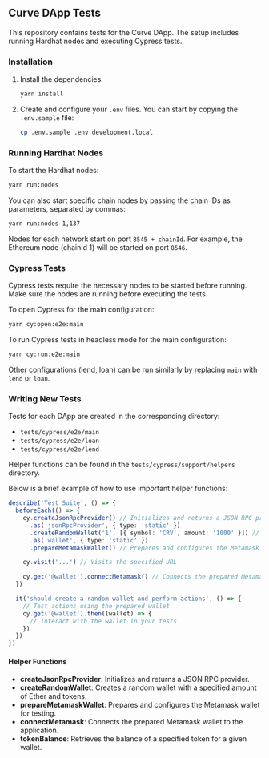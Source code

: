 ## Curve DApp Tests

This repository contains tests for the Curve DApp. The setup includes running Hardhat nodes and executing Cypress tests.

### Installation

1. Install the dependencies:

   ```sh
   yarn install
   ```

2. Create and configure your `.env` files. You can start by copying the `.env.sample` file:

   ```sh
   cp .env.sample .env.development.local
   ```

### Running Hardhat Nodes

To start the Hardhat nodes:

```sh
yarn run:nodes
```

You can also start specific chain nodes by passing the chain IDs as parameters, separated by commas:

```sh
yarn run:nodes 1,137
```

Nodes for each network start on port `8545 + chainId`. For example, the Ethereum node (chainId 1) will be started on port `8546`.

### Cypress Tests

Cypress tests require the necessary nodes to be started before running. Make sure the nodes are running before executing the tests.

To open Cypress for the main configuration:

```sh
yarn cy:open:e2e:main
```

To run Cypress tests in headless mode for the main configuration:

```sh
yarn cy:run:e2e:main
```

Other configurations (lend, loan) can be run similarly by replacing `main` with `lend` or `loan`.

### Writing New Tests

Tests for each DApp are created in the corresponding directory:

- `tests/cypress/e2e/main`
- `tests/cypress/e2e/loan`
- `tests/cypress/e2e/lend`

Helper functions can be found in the `tests/cypress/support/helpers` directory.

Below is a brief example of how to use important helper functions:

```typescript
describe('Test Suite', () => {
  beforeEach(() => {
    cy.createJsonRpcProvider() // Initializes and returns a JSON RPC provider
      .as('jsonRpcProvider', { type: 'static' })
      .createRandomWallet('1', [{ symbol: 'CRV', amount: '1000' }]) // Creates a random wallet with 1 Ether and 1000 CRV tokens
      .as('wallet', { type: 'static' })
      .prepareMetamaskWallet() // Prepares and configures the Metamask wallet for testing

    cy.visit('...') // Visits the specified URL

    cy.get('@wallet').connectMetamask() // Connects the prepared Metamask wallet to the application
  })

  it('should create a random wallet and perform actions', () => {
    // Test actions using the prepared wallet
    cy.get('@wallet').then((wallet) => {
      // Interact with the wallet in your tests
    })
  })
})
```

#### Helper Functions

- **createJsonRpcProvider**: Initializes and returns a JSON RPC provider.
- **createRandomWallet**: Creates a random wallet with a specified amount of Ether and tokens.
- **prepareMetamaskWallet**: Prepares and configures the Metamask wallet for testing.
- **connectMetamask**: Connects the prepared Metamask wallet to the application.
- **tokenBalance**: Retrieves the balance of a specified token for a given wallet.
